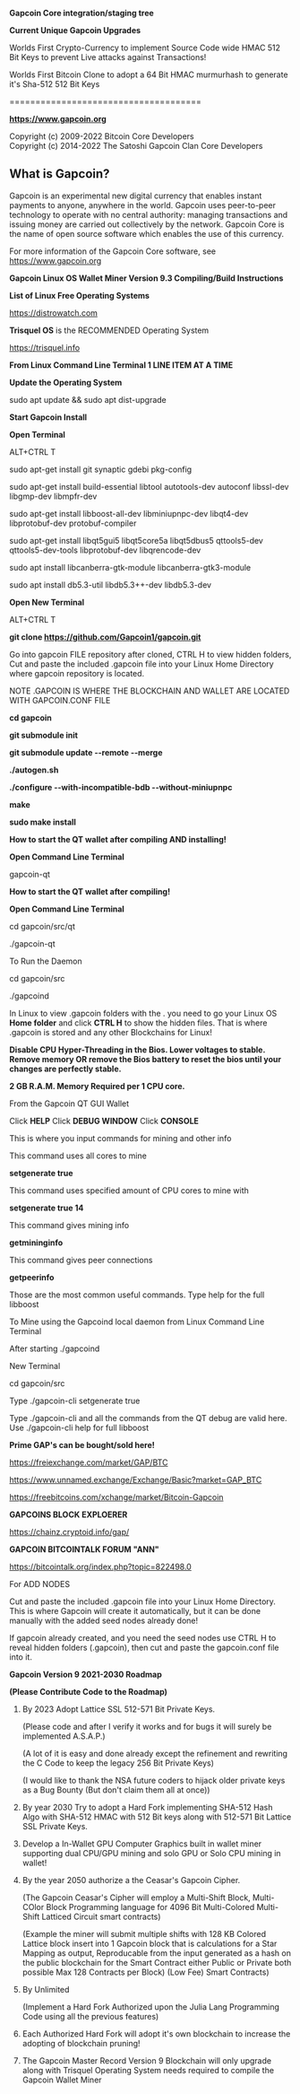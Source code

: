  **Gapcoin Core integration/staging tree**


**Current Unique Gapcoin Upgrades**

Worlds First Crypto-Currency to implement Source Code wide HMAC 512 Bit Keys to prevent Live attacks against Transactions!

Worlds First Bitcoin Clone to adopt a 64 Bit HMAC murmurhash to generate it's Sha-512 512 Bit Keys


=====================================

**https://www.gapcoin.org**


Copyright (c) 2009-2022 Bitcoin Core Developers
<br>
Copyright (c) 2014-2022 The Satoshi Gapcoin Clan Core Developers

**What is Gapcoin?**
----------------

Gapcoin is an experimental new digital currency that enables instant payments to
anyone, anywhere in the world. Gapcoin uses peer-to-peer technology to operate
with no central authority: managing transactions and issuing money are carried
out collectively by the network. Gapcoin Core is the name of open source
software which enables the use of this currency.

For more information of the Gapcoin Core software, see https://www.gapcoin.org




**Gapcoin Linux OS Wallet Miner Version 9.3 Compiling/Build Instructions**



**List of Linux Free Operating Systems**

https://distrowatch.com


**Trisquel OS** is the RECOMMENDED Operating System


https://trisquel.info





**From Linux Command Line Terminal 1 LINE ITEM AT A TIME**





**Update the Operating System**

sudo apt update && sudo apt dist-upgrade


**Start Gapcoin Install**

**Open Terminal**

ALT+CTRL T 



sudo apt-get install git synaptic gdebi pkg-config

sudo apt-get install build-essential libtool autotools-dev autoconf libssl-dev libgmp-dev libmpfr-dev

sudo apt-get install libboost-all-dev libminiupnpc-dev libqt4-dev libprotobuf-dev protobuf-compiler

sudo apt-get install libqt5gui5 libqt5core5a libqt5dbus5 qttools5-dev qttools5-dev-tools libprotobuf-dev libqrencode-dev

sudo apt install libcanberra-gtk-module libcanberra-gtk3-module

sudo apt install db5.3-util libdb5.3++-dev libdb5.3-dev



**Open New Terminal**

ALT+CTRL T 

**git clone https://github.com/Gapcoin1/gapcoin.git**



Go into gapcoin FILE repository after cloned, CTRL H to view hidden folders, Cut and paste the included 
.gapcoin file into your Linux Home Directory where gapcoin repository is located.

NOTE .GAPCOIN IS WHERE THE BLOCKCHAIN AND WALLET ARE LOCATED WITH GAPCOIN.CONF FILE

**cd gapcoin**

**git submodule init**

**git submodule update --remote --merge**

**./autogen.sh**

**./configure --with-incompatible-bdb --without-miniupnpc**

**make**

**sudo make install** 



**How to start the QT wallet after compiling AND installing!**
 
 **Open Command Line Terminal**

 gapcoin-qt


**How to start the QT wallet after compiling!**


**Open Command Line Terminal**

cd gapcoin/src/qt

./gapcoin-qt

To Run the Daemon 

cd gapcoin/src

./gapcoind



In Linux to view .gapcoin folders with the . you need to go your Linux OS **Home folder** and click **CTRL H** to show the hidden files.  That is where .gapcoin is stored and any other Blockchains for Linux!



**Disable CPU Hyper-Threading in the Bios.  Lower voltages to stable.  Remove memory OR remove the Bios battery to reset the bios until your changes are perfectly stable.**

**2 GB R.A.M. Memory Required per 1 CPU core.**





From the Gapcoin QT GUI Wallet

Click **HELP**
Click **DEBUG WINDOW**
Click **CONSOLE**

This is where you input commands for mining and other info

This command uses all cores to mine

**setgenerate true**

This command uses specified amount of CPU cores to mine with

**setgenerate true 14**

This command gives mining info

**getmininginfo**

This command gives peer connections

**getpeerinfo**

Those are the most common useful commands.  Type help for the full libboost



To Mine using the Gapcoind local daemon from Linux Command Line Terminal

After starting ./gapcoind

New Terminal

cd gapcoin/src 

Type
./gapcoin-cli setgenerate true 

Type ./gapcoin-cli and all the commands from the QT debug are valid here.  Use ./gapcoin-cli help for full libboost




**Prime GAP's can be bought/sold here!**

https://freiexchange.com/market/GAP/BTC

https://www.unnamed.exchange/Exchange/Basic?market=GAP_BTC

https://freebitcoins.com/xchange/market/Bitcoin-Gapcoin


**GAPCOINS BLOCK EXPLOERER**

https://chainz.cryptoid.info/gap/


**GAPCOIN BITCOINTALK FORUM "ANN"**

https://bitcointalk.org/index.php?topic=822498.0



For ADD NODES 

Cut and paste the included .gapcoin file into your Linux Home Directory.  This is where Gapcoin will create it automatically, but it can be done manually with the added seed nodes already done!

If gapcoin already created, and you need the seed nodes use CTRL H to reveal hidden folders (.gapcoin), then cut and paste the gapcoin.conf file into it.





**Gapcoin Version 9 2021-2030 Roadmap**

**(Please Contribute Code to the Roadmap)**


1)  By 2023 Adopt Lattice SSL 512-571 Bit Private Keys.  

    (Please code and after I verify it works and for bugs it will surely be implemented A.S.A.P.)

    (A lot of it is easy and done already except the refinement and rewriting the C Code to keep the legacy 256 Bit Private Keys)

    (I would like to thank the NSA future coders to hijack older private keys as a Bug Bounty (But don't claim them all at once))


2)  By year 2030 Try to adopt a Hard Fork implementing SHA-512 Hash Algo with SHA-512 HMAC with 512 Bit keys along with 512-571 Bit Lattice SSL Private Keys.


3)  Develop a In-Wallet GPU Computer Graphics built in wallet miner supporting dual CPU/GPU mining and solo GPU or Solo CPU mining in wallet!

4)  By the year 2050 authorize a the Ceasar's Gapcoin Cipher.

    (The Gapcoin Ceasar's Cipher will employ a Multi-Shift Block, Multi-COlor Block Programming language for 4096 Bit Multi-Colored Multi-Shift Latticed Circuit smart contracts)

    (Example the miner will submit multiple shifts with 128 KB Colored Lattice block insert into 1 Gapcoin block that is calculations for a Star Mapping as output, Reproducable from the input generated as a hash on the public blockchain for the Smart Contract either Public or Private both possible Max 128 Contracts per Block) (Low Fee) Smart Contracts)

5)  By Unlimited 

    (Implement a Hard Fork Authorized upon the Julia Lang Programming Code using all the previous features)


6)  Each Authorized Hard Fork will adopt it's own blockchain to increase the adopting of blockchain pruning!


7)  The Gapcoin Master Record Version 9 Blockchain will only upgrade along with Trisquel Operating System needs required to compile the Gapcoin Wallet Miner
